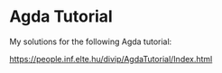 Agda Tutorial
=============

My solutions for the following Agda tutorial:

https://people.inf.elte.hu/divip/AgdaTutorial/Index.html
